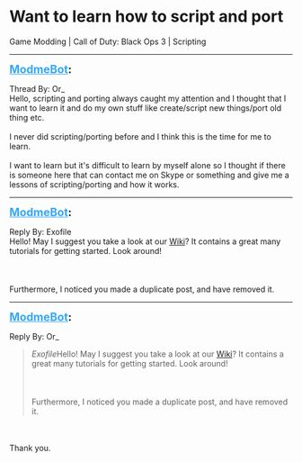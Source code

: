 # Want to learn how to script and port
Game Modding | Call of Duty: Black Ops 3 | Scripting

---
<strong style="font-size: 1.4em;"><span style="text-decoration: underline;text-decoration-color: #34a7f9;"><span style="color:#34a7f9;">ModmeBot</span></span>:</strong>

<p>Thread By: Or_<br />Hello, scripting and porting always caught my attention and I thought that I want to learn it and do my own stuff like create/script new things/port old thing etc.<br /><br />I never did scripting/porting before and I think this is the time for me to learn.<br /><br />I want to learn but it&#39;s difficult to learn by myself alone so I thought if there is someone here that can contact me on Skype or something and give me a lessons of scripting/porting and how it works.</p>

---
<strong style="font-size: 1.4em;"><span style="text-decoration: underline;text-decoration-color: #34a7f9;"><span style="color:#34a7f9;">ModmeBot</span></span>:</strong>

<p>Reply By: Exofile<br />Hello! May I suggest you take a look at our <a href="http://phabricator.aviacreations.com/w/">Wiki</a>? It contains a great many tutorials for getting started. Look around! <br /><br /><br /><br />Furthermore, I noticed you made a duplicate post, and have removed it.</p>

---
<strong style="font-size: 1.4em;"><span style="text-decoration: underline;text-decoration-color: #34a7f9;"><span style="color:#34a7f9;">ModmeBot</span></span>:</strong>

<p>Reply By: Or_<br /><blockquote><em>Exofile</em>Hello! May I suggest you take a look at our <a href="http://phabricator.aviacreations.com/w/">Wiki</a>? It contains a great many tutorials for getting started. Look around! <br /><br /><br /><br />Furthermore, I noticed you made a duplicate post, and have removed it.</blockquote><br /><br />Thank you.</p>
